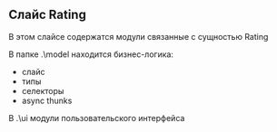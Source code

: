 ## Слайс Rating

В этом слайсе содержатся модули связанные с сущностью Rating

В папке .\model находится бизнес-логика:

- слайс
- типы
- селекторы
- async thunks

В .\ui модули пользовательского интерфейса
